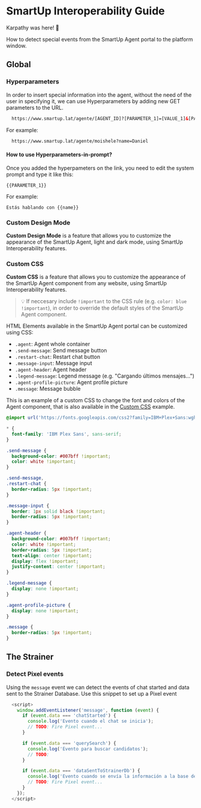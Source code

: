 # SmartUp Interoperability Guide

Karpathy was here! 🤖

How to detect special events from the SmartUp Agent portal to the platform window.

## Global

### Hyperparameters

In order to insert special information into the agent, without the need of the user in specifying it, we can use Hyperparameters by adding new GET parameters to the URL.

```html
  https://www.smartup.lat/agente/[AGENT_ID]?[PARAMETER_1]=[VALUE_1]&[PARAMETER_2]=[VALUE_2]
```

For example:

```html
  https://www.smartup.lat/agente/moishele?name=Daniel
```

#### How to use Hyperparameters-in-prompt?

Once you added the hyperpameters on the link, you need to edit the system prompt and type it like this:

```
{{PARAMETER_1}}
```

For example:

```
Estás hablando con {{name}}
```

### Custom Design Mode

**Custom Design Mode** is a feature that allows you to customize the appearance of the SmartUp Agent, light and dark mode, using SmartUp Interoperability features.

### Custom CSS

**Custom CSS** is a feature that allows you to customize the appearance of the SmartUp Agent component from any website, using SmartUp Interoperability features.

> 💡 If neccesary include `!important` to the CSS rule (e.g. `color: blue !important`), in order to override the default styles of the SmartUp Agent component.

HTML Elements available in the SmartUp Agent portal can be customized using CSS:

- `.agent`: Agent whole container
- `.send-message`: Send message button
- `.restart-chat`: Restart chat button
- `.message-input`: Message input
- `.agent-header`: Agent header
- `.legend-message`: Legend message (e.g. "Cargando últimos mensajes...")
- `.agent-profile-picture`: Agent profile picture
- `.message`: Message bubble

This is an example of a custom CSS to change the font and colors of the Agent component, that is also available in the [Custom CSS](https://smartup-chile.github.io/smartup-interoperability-test/custom-css/) example.

```css
@import url('https://fonts.googleapis.com/css2?family=IBM+Plex+Sans:wght@400;700&display=swap');

* {
  font-family: 'IBM Plex Sans', sans-serif;
}

.send-message {
  background-color: #007bff !important;
  color: white !important;
}

.send-message,
.restart-chat {
  border-radius: 5px !important;
}

.message-input {
  border: 1px solid black !important;
  border-radius: 5px !important;
}

.agent-header {
  background-color: #007bff !important;
  color: white !important;
  border-radius: 5px !important;
  text-align: center !important;
  display: flex !important;
  justify-content: center !important;
}

.legend-message {
  display: none !important;
}

.agent-profile-picture {
  display: none !important;
}

.message {
  border-radius: 5px !important;
}
```


## The Strainer

### Detect Pixel events

Using the `message` event we can detect the events of chat started and data sent to the Strainer Database. Use this snippet to set up a Pixel event

```js
  <script>
    window.addEventListener('message', function (event) {
      if (event.data === 'chatStarted') {
        console.log('Evento cuando el chat se inicia');
        // TODO: Fire Pixel event...
      }

      if (event.data === 'querySearch') {
        console.log('Evento para buscar candidatos');
        // TODO:
      }

      if (event.data === 'dataSentToStrainerDb') {
        console.log('Evento cuando se envía la información a la base de datos de The Strainer')
        // TODO: Fire Pixel event...
      }
    });
  </script>
```


